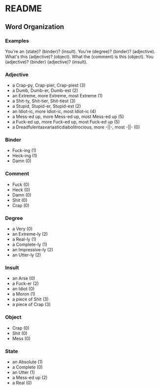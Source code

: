 # README
## Word Organization
### Examples
You're an (state)? (binder)? (insult).
You're (degree)? (binder)? (adjective).
What's this (adjective)? (object).
What the (comment) is this (object).
You (adjective)? (binder) (adjective)? (insult).

### Adjective
- a Crap-py, Crap-pier, Crap-piest (3)
- a Dumb, Dumb-er, Dumb-est (2)
- an Extreme, more Extreme, most Extreme (1)
- a Shit-ty, Shit-tier, Shit-tiest (3)
- a Stupid, Stupid-er, Stupid-est (2)
- an Idiot-ic, more Idiot-ic, most Idiot-ic (4)
- a Mess-ed up, more Mess-ed up, most Mess-ed up (5)
- a Fuck-ed up, more Fuck-ed up, most Fuck-ed up (5)
- a Dreadfulentasvariasticdiabolitrocious, more -||-, most -||- (0)

### Binder
- Fuck-ing (1)
- Heck-ing (1)
- Damn (0)

### Comment
- Fuck (0)
- Heck (0)
- Damn (0)
- Shit (0)
- Crap (0)

### Degree
- a Very (0)
- an Extreme-ly (2)
- a Real-ly (1)
- a Complete-ly (1)
- an Impressive-ly (2)
- an Utter-ly (2)

### Insult
- an Arse (0)
- a Fuck-er (2)
- an Idiot (0)
- a Moron (1)
- a piece of Shit (3)
- a piece of Crap (3)

### Object
- Crap (0)
- Shit (0)
- Mess (0)

### State
- an Absolute (1)
- a Complete (0)
- an Utter (1)
- a Mess-ed up (2)
- a Real (0)